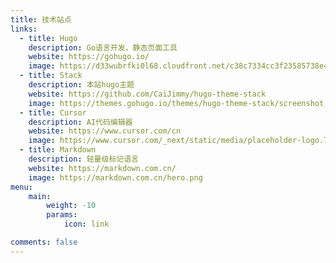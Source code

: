 ```yaml
---
title: 技术站点
links:
  - title: Hugo
    description: Go语言开发，静态页面工具
    website: https://gohugo.io/
    image: https://d33wubrfki0l68.cloudfront.net/c38c7334cc3f23585738e40334284fddcaf03d5e/2e17c/images/hugo-logo-wide.svg
  - title: Stack
    description: 本站hugo主题
    website: https://github.com/CaiJimmy/hugo-theme-stack
    image: https://themes.gohugo.io/themes/hugo-theme-stack/screenshot_hu_45ccd9fee343181e.webp
  - title: Cursor
    description: AI代码编辑器
    website: https://www.cursor.com/cn
    image: https://www.cursor.com/_next/static/media/placeholder-logo.737626f1.webp
  - title: Markdown
    description: 轻量级标记语言
    website: https://markdown.com.cn/
    image: https://markdown.com.cn/hero.png
menu:
    main: 
        weight: -10
        params:
            icon: link

comments: false
---
```


